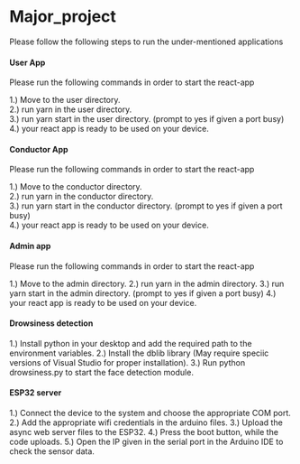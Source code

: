 # Major_project

Please follow the following steps to run the under-mentioned applications

#### User App

Please run the following commands in order to start the react-app <br/>

1.) Move to the user directory. <br/>
2.) run yarn in the user directory. <br/>
3.) run yarn start in the user directory. (prompt to yes if given a port busy) <br/>
4.) your react app is ready to be used on your device. <br/>

#### Conductor App

Please run the following commands in order to start the react-app<br/>

1.) Move to the conductor directory. <br/>
2.) run yarn in the conductor directory. <br/>
3.) run yarn start in the conductor directory. (prompt to yes if given a port busy) <br/>
4.) your react app is ready to be used on your device. <br/>

#### Admin app

Please run the following commands in order to start the react-app

1.) Move to the admin directory.
2.) run yarn in the admin directory.
3.) run yarn start in the admin directory. (prompt to yes if given a port busy)
4.) your react app is ready to be used on your device.

#### Drowsiness detection

1.) Install python in your desktop and add the required path to the environment variables.
2.) Install the dblib library (May require speciic versions of Visual Studio for proper installation).
3.) Run python drowsiness.py to start the face detection module.

#### ESP32 server

1.) Connect the device to the system and choose the appropriate COM port.
2.) Add the appropriate wifi credentials in the arduino files.
3.) Upload the async web server files to the ESP32.
4.) Press the boot button, while the code uploads.
5.) Open the IP given in the serial port in the Arduino IDE to check the sensor data.

